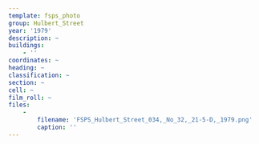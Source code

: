 ```yaml
---
template: fsps_photo
group: Hulbert_Street
year: '1979'
description: ~
buildings:
    - ''
coordinates: ~
heading: ~
classification: ~
section: ~
cell: ~
film_roll: ~
files:
    -
        filename: 'FSPS_Hulbert_Street_034,_No_32,_21-5-D,_1979.png'
        caption: ''
---
```

